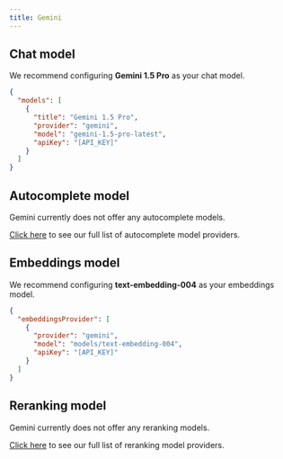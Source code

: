 ```yaml
---
title: Gemini
---
```


## Chat model

We recommend configuring **Gemini 1.5 Pro** as your chat model.

```json title="config.json"
{
  "models": [
    {
      "title": "Gemini 1.5 Pro",
      "provider": "gemini",
      "model": "gemini-1.5-pro-latest",
      "apiKey": "[API_KEY]"
    }
  ]
}
```

## Autocomplete model

Gemini currently does not offer any autocomplete models.

[Click here](../../model-types/autocomplete.md) to see our full list of autocomplete model providers.

## Embeddings model

We recommend configuring **text-embedding-004** as your embeddings model.

<!-- TODO: We should update the emebddings provider to infer `models/` -->

```json title="config.json"
{
  "embeddingsProvider": [
    {
      "provider": "gemini",
      "model": "models/text-embedding-004",
      "apiKey": "[API_KEY]"
    }
  ]
}
```

## Reranking model

Gemini currently does not offer any reranking models.

[Click here](../../model-types/reranking.md) to see our full list of reranking model providers.
